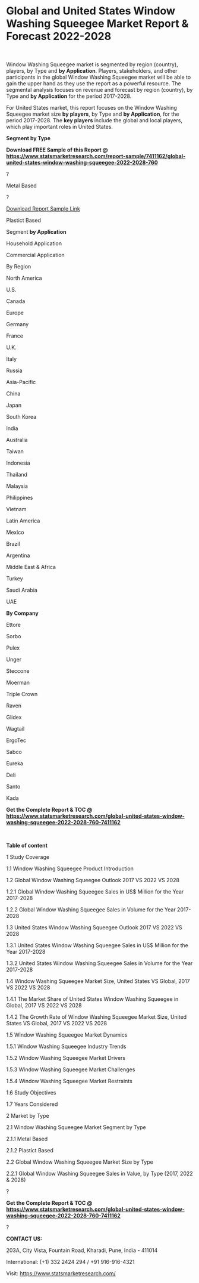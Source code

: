 <h1>Global and United States Window Washing Squeegee Market Report & Forecast 2022-2028</h1><br/><p>Window Washing Squeegee market is segmented by region (country), players, by Type and <strong>by Application</strong>. Players, stakeholders, and other participants in the global Window Washing Squeegee market will be able to gain the upper hand as they use the report as a powerful resource. The segmental analysis focuses on revenue and forecast by region (country), by Type and <strong>by Application</strong> for the period 2017-2028.</p>
 
 
 
 <p>For United States market, this report focuses on the Window Washing Squeegee market size <strong>by players</strong>, by Type and <strong>by Application</strong>, for the period 2017-2028. The <strong>key players</strong> include the global and local players, which play important roles in United States.</p>
 
 
 
 <p><strong>Segment by Type</strong></p>
 
 
 
 <div><b>Download FREE Sample of this Report @ <a href="https://www.statsmarketresearch.com/download-free-sample/7411162/global-united-states-window-washing-squeegee-2022-2028-760">https://www.statsmarketresearch.com/report-sample/7411162/global-united-states-window-washing-squeegee-2022-2028-760</a></b></div>
 
 
 
 <p>? </p>
 
 
 
 <p>Metal Based</p>
 
 
 
 <p>? </p>
 
 
 
 <p><a href="https://www.statsmarketresearch.com/download-free-sample/7411162/global-united-states-window-washing-squeegee-2022-2028-760">Download Report Sample Link</a></p>
 
 
 
 <p>Plastict Based</p>
 
 
 
 <p>Segment <strong>by Application</strong></p>
 
 
 
 <p>Household Application</p>
 
 
 
 <p>Commercial Application</p>
 
 
 
 <p>By Region</p>
 
 
 
 <p>North America</p>
 
 
 
 <p>U.S.</p>
 
 
 
 <p>Canada</p>
 
 
 
 <p>Europe</p>
 
 
 
 <p>Germany</p>
 
 
 
 <p>France</p>
 
 
 
 <p>U.K.</p>
 
 
 
 <p>Italy</p>
 
 
 
 <p>Russia</p>
 
 
 
 <p>Asia-Pacific</p>
 
 
 
 <p>China</p>
 
 
 
 <p>Japan</p>
 
 
 
 <p>South Korea</p>
 
 
 
 <p>India</p>
 
 
 
 <p>Australia</p>
 
 
 
 <p>Taiwan</p>
 
 
 
 <p>Indonesia</p>
 
 
 
 <p>Thailand</p>
 
 
 
 <p>Malaysia</p>
 
 
 
 <p>Philippines</p>
 
 
 
 <p>Vietnam</p>
 
 
 
 <p>Latin America</p>
 
 
 
 <p>Mexico</p>
 
 
 
 <p>Brazil</p>
 
 
 
 <p>Argentina</p>
 
 
 
 <p>Middle East & Africa</p>
 
 
 
 <p>Turkey</p>
 
 
 
 <p>Saudi Arabia</p>
 
 
 
 <p>UAE</p>
 
 
 
 <p><strong>By Company</strong></p>
 
 
 
 <p>Ettore</p>
 
 
 
 <p>Sorbo</p>
 
 
 
 <p>Pulex</p>
 
 
 
 <p>Unger</p>
 
 
 
 <p>Steccone</p>
 
 
 
 <p>Moerman</p>
 
 
 
 <p>Triple Crown</p>
 
 
 
 <p>Raven</p>
 
 
 
 <p>Glidex</p>
 
 
 
 <p>Wagtail</p>
 
 
 
 <p>ErgoTec</p>
 
 
 
 <p>Sabco</p>
 
 
 
 <p>Eureka</p>
 
 
 
 <p>Deli</p>
 
 
 
 <p>Santo</p>
 
 
 
 <p>Kada</p>
 
 
 
 <div><b>Get the Complete Report & TOC @ <a href="https://www.statsmarketresearch.com/global-united-states-window-washing-squeegee-2022-2028-760-7411162">https://www.statsmarketresearch.com/global-united-states-window-washing-squeegee-2022-2028-760-7411162</a></b></div>
 
 
 
 <p><br />
 
 <b>Table of content</b></p>
 
 
 
 <p>1 Study Coverage<br />
 
 1.1 Window Washing Squeegee Product Introduction<br />
 
 1.2 Global Window Washing Squeegee Outlook 2017 VS 2022 VS 2028<br />
 
 1.2.1 Global Window Washing Squeegee Sales in US$ Million for the Year 2017-2028<br />
 
 1.2.2 Global Window Washing Squeegee Sales in Volume for the Year 2017-2028<br />
 
 1.3 United States Window Washing Squeegee Outlook 2017 VS 2022 VS 2028<br />
 
 1.3.1 United States Window Washing Squeegee Sales in US$ Million for the Year 2017-2028<br />
 
 1.3.2 United States Window Washing Squeegee Sales in Volume for the Year 2017-2028<br />
 
 1.4 Window Washing Squeegee Market Size, United States VS Global, 2017 VS 2022 VS 2028<br />
 
 1.4.1 The Market Share of United States Window Washing Squeegee in Global, 2017 VS 2022 VS 2028<br />
 
 1.4.2 The Growth Rate of Window Washing Squeegee Market Size, United States VS Global, 2017 VS 2022 VS 2028<br />
 
 1.5 Window Washing Squeegee Market Dynamics<br />
 
 1.5.1 Window Washing Squeegee Industry Trends<br />
 
 1.5.2 Window Washing Squeegee Market Drivers<br />
 
 1.5.3 Window Washing Squeegee Market Challenges<br />
 
 1.5.4 Window Washing Squeegee Market Restraints<br />
 
 1.6 Study Objectives<br />
 
 1.7 Years Considered<br />
 
 2 Market by Type<br />
 
 2.1 Window Washing Squeegee Market Segment by Type<br />
 
 2.1.1 Metal Based<br />
 
 2.1.2 Plastict Based<br />
 
 2.2 Global Window Washing Squeegee Market Size by Type<br />
 
 2.2.1 Global Window Washing Squeegee Sales in Value, by Type (2017, 2022 & 2028)<br />
 
 ? </p>
 
 
 
 <div><b>Get the Complete Report & TOC @ <a href="https://www.statsmarketresearch.com/global-united-states-window-washing-squeegee-2022-2028-760-7411162">https://www.statsmarketresearch.com/global-united-states-window-washing-squeegee-2022-2028-760-7411162</a></b></div>
 
 
 
 <p>? </p>
 
 
 
 <p><b>CONTACT US:</b><br />
 
 203A, City Vista, Fountain Road, Kharadi, Pune, India - 411014<br />
 
 International: (+1) 332 2424 294 / +91 916-916-4321<br />
 
 Visit: <a href="https://www.statsmarketresearch.com/">https://www.statsmarketresearch.com/</a></p>